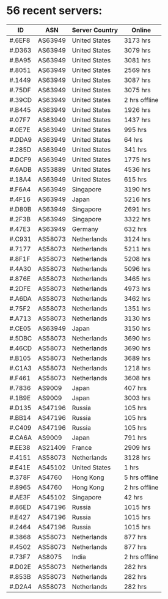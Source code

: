 # 56 recent servers:

| ID | ASN | Server Country | Online |
| ------ | ------ | ------ | ------ |
| #.6EF8 | AS63949 | United States | 3173 hrs |
| #.D363 | AS63949 | United States | 3079 hrs |
| #.BA95 | AS63949 | United States | 3081 hrs |
| #.8051 | AS63949 | United States | 2569 hrs |
| #.1449 | AS63949 | United States | 3087 hrs |
| #.75DF | AS63949 | United States | 3075 hrs |
| #.39CD | AS63949 | United States | 2 hrs offline |
| #.B445 | AS63949 | United States | 1926 hrs |
| #.07F7 | AS63949 | United States | 1437 hrs |
| #.0E7E | AS63949 | United States | 995 hrs |
| #.DDA9 | AS63949 | United States | 64 hrs |
| #.285D | AS63949 | United States | 341 hrs |
| #.DCF9 | AS63949 | United States | 1775 hrs |
| #.6ADB | AS53889 | United States | 4536 hrs |
| #.18A4 | AS63949 | United States | 615 hrs |
| #.F6A4 | AS63949 | Singapore | 3190 hrs |
| #.4F16 | AS63949 | Japan | 5216 hrs |
| #.D80B | AS63949 | Singapore | 2691 hrs |
| #.2F3B | AS63949 | Singapore | 3322 hrs |
| #.47E3 | AS63949 | Germany | 632 hrs |
| #.C931 | AS58073 | Netherlands | 3124 hrs |
| #.7177 | AS58073 | Netherlands | 5211 hrs |
| #.8F1F | AS58073 | Netherlands | 5208 hrs |
| #.4A30 | AS58073 | Netherlands | 5096 hrs |
| #.876E | AS58073 | Netherlands | 3465 hrs |
| #.2DFE | AS58073 | Netherlands | 4973 hrs |
| #.A6DA | AS58073 | Netherlands | 3462 hrs |
| #.75F2 | AS58073 | Netherlands | 1351 hrs |
| #.A713 | AS58073 | Netherlands | 3130 hrs |
| #.CE05 | AS63949 | Japan | 3150 hrs |
| #.5DBC | AS58073 | Netherlands | 3690 hrs |
| #.46CD | AS58073 | Netherlands | 3690 hrs |
| #.B105 | AS58073 | Netherlands | 3689 hrs |
| #.C1A3 | AS58073 | Netherlands | 1218 hrs |
| #.F461 | AS58073 | Netherlands | 3608 hrs |
| #.7836 | AS9009 | Japan | 407 hrs |
| #.1B9E | AS9009 | Japan | 3003 hrs |
| #.D135 | AS47196 | Russia | 105 hrs |
| #.BB14 | AS47196 | Russia | 105 hrs |
| #.C409 | AS47196 | Russia | 105 hrs |
| #.CA6A | AS9009 | Japan | 791 hrs |
| #.EE38 | AS21409 | France | 2909 hrs |
| #.4151 | AS58073 | Netherlands | 3128 hrs |
| #.E41E | AS45102 | United States | 1 hrs |
| #.378F | AS4760 | Hong Kong | 5 hrs offline |
| #.8965 | AS4760 | Hong Kong | 2 hrs offline |
| #.AE3F | AS45102 | Singapore | 42 hrs |
| #.86ED | AS47196 | Russia | 1015 hrs |
| #.E427 | AS47196 | Russia | 1015 hrs |
| #.2464 | AS47196 | Russia | 1015 hrs |
| #.3868 | AS58073 | Netherlands | 877 hrs |
| #.4502 | AS58073 | Netherlands | 877 hrs |
| #.73F7 | AS8075 | India | 2 hrs offline |
| #.D02E | AS58073 | Netherlands | 282 hrs |
| #.853B | AS58073 | Netherlands | 282 hrs |
| #.D2A4 | AS58073 | Netherlands | 282 hrs |

